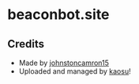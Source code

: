 # beaconbot.site
## Credits
- Made by [johnstoncamron15](https://discord.gg/7edn5DAA2a)
- Uploaded and managed by [kaosu](https://kaosu.xyz)!
